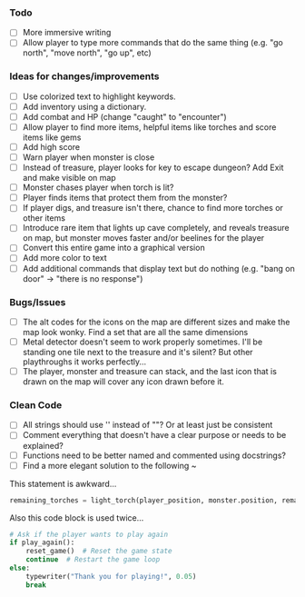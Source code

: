 ### Todo
- [ ] More immersive writing
- [ ] Allow player to type more commands that do the same thing (e.g. "go north", "move north", "go up", etc)

### Ideas for changes/improvements
- [ ] Use colorized text to highlight keywords.
- [ ] Add inventory using a dictionary.
- [ ] Add combat and HP (change "caught" to "encounter")
- [ ] Allow player to find more items, helpful items like torches and score items like gems
- [ ] Add high score
- [ ] Warn player when monster is close
- [ ] Instead of treasure, player looks for key to escape dungeon? Add Exit and make visible on map
- [ ] Monster chases player when torch is lit?
- [ ] Player finds items that protect them from the monster?
- [ ] If player digs, and treasure isn't there, chance to find more torches or other items
- [ ] Introduce rare item that lights up cave completely, and reveals treasure on map, but monster moves faster and/or beelines for the player
- [ ] Convert this entire game into a graphical version
- [ ] Add more color to text
- [ ] Add additional commands that display text but do nothing (e.g. "bang on door" -> "there is no response")

### Bugs/Issues
- [ ] The alt codes for the icons on the map are different sizes and make the map look wonky. Find a set that are all the same dimensions
- [ ] Metal detector doesn't seem to work properly sometimes. I'll be standing one tile next to the treasure and it's silent? But other playthroughs it works perfectly...
- [ ] The player, monster and treasure can stack, and the last icon that is drawn on the map will cover any icon drawn before it.

### Clean Code
- [ ] All strings should use '' instead of ""? Or at least just be consistent
- [ ] Comment everything that doesn't have a clear purpose or needs to be explained?
- [ ] Functions need to be better named and commented using docstrings?
- [ ] Find a more elegant solution to the following ~

This statement is awkward...
```Python
remaining_torches = light_torch(player_position, monster.position, remaining_torches)
```

Also this code block is used twice...
```Python
# Ask if the player wants to play again
if play_again():
    reset_game()  # Reset the game state
    continue  # Restart the game loop
else:
    typewriter("Thank you for playing!", 0.05)
    break
```